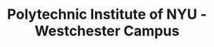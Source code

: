---
layout: repo
title: "Polytechnic Institute of NYU - Westchester Campus"
id: 20714
permalink: repos/20714/
---